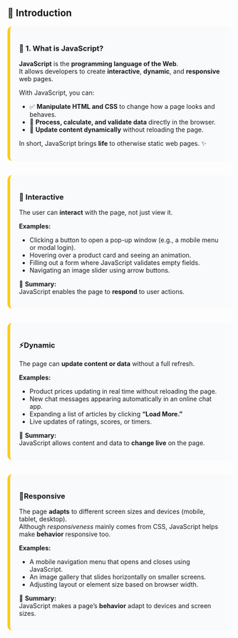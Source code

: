 ## 🚀 Introduction

<div style="
  background-color: #f8fafc;
  padding: 16px 20px;
  border-left: 6px solid #facc15;
  border-radius: 10px;
  margin-top: 8px;
">

### 🧠 1. What is JavaScript?

**JavaScript** is the **programming language of the Web**.  
It allows developers to create **interactive**, **dynamic**, and **responsive** web pages.

With JavaScript, you can:
- ✅ **Manipulate HTML and CSS** to change how a page looks and behaves.  
- 🧮 **Process, calculate, and validate data** directly in the browser.  
- 🔄 **Update content dynamically** without reloading the page.

In short, JavaScript brings **life** to otherwise static web pages. ✨

</div>

<br>

<div style="
  background-color: #f8fafc;
  padding: 16px 20px;
  border-left: 6px solid #facc15;
  border-radius: 10px;
  margin-top: 15px;
">

### 💬 Interactive

The user can **interact** with the page, not just view it.  

**Examples:**
- Clicking a button to open a pop-up window (e.g., a mobile menu or modal login).  
- Hovering over a product card and seeing an animation.  
- Filling out a form where JavaScript validates empty fields.  
- Navigating an image slider using arrow buttons.  

📍 **Summary:**  
JavaScript enables the page to **respond** to user actions.

</div>

<br>

<div style="
  background-color: #f8fafc;
  padding: 16px 20px;
  border-left: 6px solid #facc15;
  border-radius: 10px;
  margin-top: 15px;
">

### ⚡Dynamic

The page can **update content or data** without a full refresh.  

**Examples:**
- Product prices updating in real time without reloading the page.  
- New chat messages appearing automatically in an online chat app.  
- Expanding a list of articles by clicking **“Load More.”**  
- Live updates of ratings, scores, or timers.  

📍 **Summary:**  
JavaScript allows content and data to **change live** on the page.

</div>

<br>

<div style="
  background-color: #f8fafc;
  padding: 16px 20px;
  border-left: 6px solid #facc15;
  border-radius: 10px;
  margin-top: 15px;
">

### 📱Responsive

The page **adapts** to different screen sizes and devices (mobile, tablet, desktop).  
Although *responsiveness* mainly comes from CSS, JavaScript helps make **behavior** responsive too.  

**Examples:**
- A mobile navigation menu that opens and closes using JavaScript.  
- An image gallery that slides horizontally on smaller screens.  
- Adjusting layout or element size based on browser width.  

📍 **Summary:**  
JavaScript makes a page’s **behavior** adapt to devices and screen sizes.

</div>
